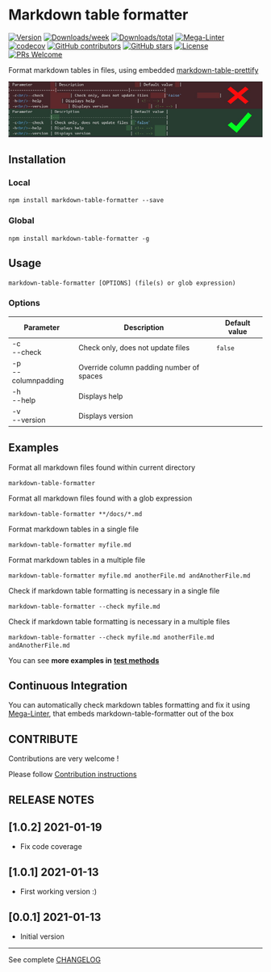 <!-- markdownlint-disable MD033 MD041 -->

# Markdown table formatter

[![Version](https://img.shields.io/npm/v/markdown-table-formatter.svg)](https://npmjs.org/package/markdown-table-formatter)
[![Downloads/week](https://img.shields.io/npm/dw/markdown-table-formatter.svg)](https://npmjs.org/package/markdown-table-formatter)
[![Downloads/total](https://img.shields.io/npm/dt/markdown-table-formatter.svg)](https://npmjs.org/package/markdown-table-formatter)
[![Mega-Linter](https://github.com/nvuillam/markdown-table-formatter/workflows/Mega-Linter/badge.svg)](https://github.com/nvuillam/mega-linter#readme)
[![codecov](https://codecov.io/gh/nvuillam/markdown-table-formatter/branch/master/graph/badge.svg)](https://codecov.io/gh/nvuillam/markdown-table-formatter)
[![GitHub contributors](https://img.shields.io/github/contributors/nvuillam/markdown-table-formatter.svg)](https://gitHub.com/nvuillam/markdown-table-formatter/graphs/contributors/)
[![GitHub stars](https://img.shields.io/github/stars/nvuillam/markdown-table-formatter?label=Star&maxAge=2592000)](https://GitHub.com/nvuillam/markdown-table-formatter/stargazers/)
[![License](https://img.shields.io/npm/l/markdown-table-formatter.svg)](https://github.com/nvuillam/markdown-table-formatter/blob/master/LICENSE)
[![PRs Welcome](https://img.shields.io/badge/PRs-welcome-brightgreen.svg?style=flat-square)](http://makeapullrequest.com)

Format markdown tables in files, using embedded [markdown-table-prettify](https://www.npmjs.com/package/markdown-table-prettify)

[![Banner](https://raw.githubusercontent.com/nvuillam/markdown-table-formatter/master/docs/assets/images/banner.jpg)](https://github.com/nvuillam/markdown-table-formatter#readme)

## Installation

### Local

```shell
npm install markdown-table-formatter --save
```

### Global

```shell
npm install markdown-table-formatter -g
```

## Usage

```shell
markdown-table-formatter [OPTIONS] (file(s) or glob expression)
```

### Options

| Parameter      | Description                       | Default value |
|----------------|-----------------------------------|---------------|
| -c<br/>--check | Check only, does not update files | `false`       |
| -p<br/>--columnpadding   | Override column padding number of spaces |
| -h<br/>--help    | Displays help                     | <!-- -->      |
| -v<br/>--version | Displays version                  | <!-- -->      |

## Examples

Format all markdown files found within current directory

```shell
markdown-table-formatter
```

Format all markdown files found with a glob expression

```shell
markdown-table-formatter **/docs/*.md
```

Format markdown tables in a single file

```shell
markdown-table-formatter myfile.md
```

Format markdown tables in a multiple file

```shell
markdown-table-formatter myfile.md anotherFile.md andAnotherFile.md
```

Check if markdown table formatting is necessary in a single file

```shell
markdown-table-formatter --check myfile.md
```

Check if markdown table formatting is necessary in a multiple files

```shell
markdown-table-formatter --check myfile.md anotherFile.md andAnotherFile.md
```

You can see **more examples in** [**test methods**](https://github.com/nvuillam/markdown-table-formatter/blob/master/test/markdown-table-formatter.test.js)

## Continuous Integration

You can automatically check markdown tables formatting and fix it using [Mega-Linter](https://github.com/nvuillam/mega-linter/), that embeds markdown-table-formatter out of the box

## CONTRIBUTE

Contributions are very welcome !

Please follow [Contribution instructions](https://github.com/nvuillam/markdown-table-formatter/blob/master/CONTRIBUTING.md)

## RELEASE NOTES

## [1.0.2] 2021-01-19

- Fix code coverage

## [1.0.1] 2021-01-13

- First working version :)

## [0.0.1] 2021-01-13

- Initial version

____

See complete [CHANGELOG](https://github.com/nvuillam/markdown-table-formatter/blob/master/CHANGELOG.md)
